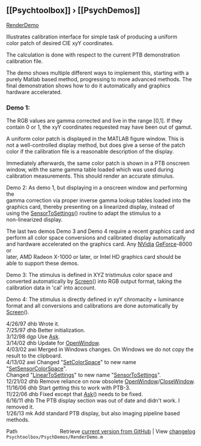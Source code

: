 ## [[Psychtoolbox]] &#8250; [[PsychDemos]]

 [RenderDemo](RenderDemo)  
  
 Illustrates calibration interface for simple task of producing a uniform  
 color patch of desired CIE xyY coordinates.  
  
 The calculation is done with respect to the current PTB demonstration  
 calibration file.  
  
 The demo shows multiple different ways to implement this, starting with a  
 purely Matlab based method, progressing to more advanced methods. The  
 final demonstration shows how to do it automatically and graphics  
 hardware accelerated.  
  
###  Demo 1:  
  
 The RGB values are gamma corrected and live in the range [0,1].  If they  
 contain 0 or 1, the xyY coordinates requested may have been out of gamut.  
  
 A uniform color patch is displayed in the MATLAB figure window. This is  
 not a well-controlled display method, but does give a sense of the patch  
 color if the calibration file is a reasonable description of the display.  
  
 Immediately afterwards, the same color patch is shown in a PTB onscreen  
 window, with the same gamma table loaded which was used during  
 calibration measurements. This should render an accurate stimulus.  
  
 Demo 2: As demo 1, but displaying in a onscreen window and performing the  
 gamma correction via proper inverse gamma lookup tables loaded into the  
 graphics card, thereby presenting on a linearized display, instead of  
 using the [SensorToSettings](SensorToSettings)() routine to adapt the stimulus to a  
 non-linearized display.  
  
 The last two demos Demo 3 and Demo 4 require a recent graphics card and  
 perform all color space conversions and calibrated display automatically  
 and hardware accelerated on the graphics card. Any [NVidia](NVidia) [GeForce](GeForce)-8000 or  
 later, AMD Radeon X-1000 or later, or Intel HD graphics card should be  
 able to support these demos.  
  
 Demo 3: The stimulus is defined in XYZ tristimulus color space and  
 converted automatically by [Screen](Screen)() into RGB output format, taking the  
 calibration data in 'cal' into account.  
  
 Demo 4: The stimulus is directly defined in xyY chromacity + luminance  
 format and all conversions and calibrations are done automatically by  
 [Screen](Screen)().  
  
 4/26/97  dhb  Wrote it.  
 7/25/97  dhb  Better initialization.  
 3/12/98  dgp  Use [Ask](Ask).  
 3/14/02  dhb  Update for [OpenWindow](OpenWindow).  
 4/03/02  awi  Merged in Windows changes.  On Windows we do not copy the result to the clipboard.   
 4/13/02  awi   Changed "[SetColorSpace](SetColorSpace)" to new name "[SetSensorColorSpace](SetSensorColorSpace)".  
                Changed "[LinearToSettings](LinearToSettings)" to new name "[SensorToSettings](SensorToSettings)".  
 12/21/02 dhb  Remove reliance on now obsolete [OpenWindow](OpenWindow)/[CloseWindow](CloseWindow).  
 11/16/06 dhb  Start getting this to work with PTB-3.  
 11/22/06 dhb  Fixed except that [Ask](Ask)() needs to be fixed.  
 6/16/11  dhb  The PTB display section was out of date and didn't work.  I removed it.  
 1/26/13  mk   Add standard PTB display, but also imaging pipeline based methods.  




<div class="code_header" style="text-align:right;">
  <span style="float:left;">Path&nbsp;&nbsp;</span> <span class="counter">Retrieve <a href=
  "https://raw.github.com/Psychtoolbox-3/Psychtoolbox-3/beta/Psychtoolbox/PsychDemos/RenderDemo.m">current version from GitHub</a> | View <a href=
  "https://github.com/Psychtoolbox-3/Psychtoolbox-3/commits/beta/Psychtoolbox/PsychDemos/RenderDemo.m">changelog</a></span>
</div>
<div class="code">
  <code>Psychtoolbox/PsychDemos/RenderDemo.m</code>
</div>

